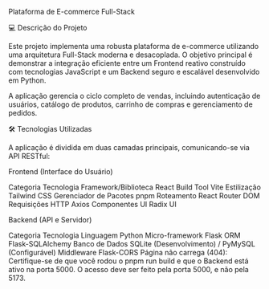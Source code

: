Plataforma de E-commerce Full-Stack

💻 Descrição do Projeto

Este projeto implementa uma robusta plataforma de e-commerce utilizando uma arquitetura Full-Stack moderna e desacoplada. O objetivo principal é demonstrar a integração eficiente entre um Frontend reativo construído com tecnologias JavaScript e um Backend seguro e escalável desenvolvido em Python.

A aplicação gerencia o ciclo completo de vendas, incluindo autenticação de usuários, catálogo de produtos, carrinho de compras e gerenciamento de pedidos.

🛠️ Tecnologias Utilizadas

A aplicação é dividida em duas camadas principais, comunicando-se via API RESTful:

Frontend (Interface do Usuário)

Categoria
Tecnologia
Framework/Biblioteca
React
Build Tool
Vite
Estilização
Tailwind CSS
Gerenciador de Pacotes
pnpm
Roteamento
React Router DOM
Requisições HTTP
Axios
Componentes UI
Radix UI


Backend (API e Servidor)

Categoria
Tecnologia
Linguagem
Python
Micro-framework
Flask
ORM
Flask-SQLAlchemy
Banco de Dados
SQLite (Desenvolvimento) / PyMySQL (Configurável)
Middleware
Flask-CORS
Página não carrega (404): Certifique-se de que você rodou o pnpm run build e que o Backend está ativo na porta 5000. O acesso deve ser feito pela porta 5000, e não pela 5173.

